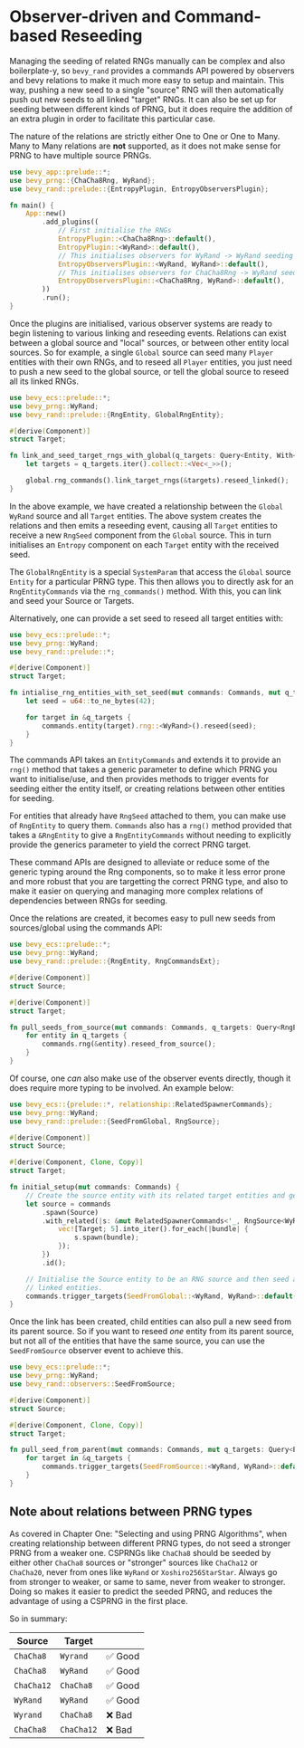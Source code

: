 # Observer-driven and Command-based Reseeding

Managing the seeding of related RNGs manually can be complex and also boilerplate-y, so `bevy_rand` provides a commands API powered by observers and bevy relations to make it much more easy to setup and maintain. This way, pushing a new seed to a single "source" RNG will then automatically push out new seeds to all linked "target" RNGs. It can also be set up for seeding between different kinds of PRNG, but it does require the addition of an extra plugin in order to facilitate this particular case.

The nature of the relations are strictly either One to One or One to Many. Many to Many relations are **not** supported, as it does not make sense for PRNG to have multiple source PRNGs.

```rust
use bevy_app::prelude::*;
use bevy_prng::{ChaCha8Rng, WyRand};
use bevy_rand::prelude::{EntropyPlugin, EntropyObserversPlugin};

fn main() {
    App::new()
        .add_plugins((
            // First initialise the RNGs
            EntropyPlugin::<ChaCha8Rng>::default(),
            EntropyPlugin::<WyRand>::default(),
            // This initialises observers for WyRand -> WyRand seeding relations
            EntropyObserversPlugin::<WyRand, WyRand>::default(),
            // This initialises observers for ChaCha8Rng -> WyRand seeding relations
            EntropyObserversPlugin::<ChaCha8Rng, WyRand>::default(),
        ))
        .run();
}
```

Once the plugins are initialised, various observer systems are ready to begin listening to various linking and reseeding events. Relations can exist between a global source and "local" sources, or between other entity local sources. So for example, a single `Global` source can seed many `Player` entities with their own RNGs, and to reseed all `Player` entities, you just need to push a new seed to the global source, or tell the global source to reseed all its linked RNGs.

```rust
use bevy_ecs::prelude::*;
use bevy_prng::WyRand;
use bevy_rand::prelude::{RngEntity, GlobalRngEntity};

#[derive(Component)]
struct Target;

fn link_and_seed_target_rngs_with_global(q_targets: Query<Entity, With<Target>>, mut global: GlobalRngEntity<WyRand>) {
    let targets = q_targets.iter().collect::<Vec<_>>();

    global.rng_commands().link_target_rngs(&targets).reseed_linked();
}
```

In the above example, we have created a relationship between the `Global` `WyRand` source and all `Target` entities. The above system creates the relations and then emits a reseeding event, causing all `Target` entities to receive a new `RngSeed` component from the `Global` source. This in turn initialises an `Entropy` component on each `Target` entity with the received seed.

The `GlobalRngEntity` is a special `SystemParam` that access the `Global` source `Entity` for a particular PRNG type. This then allows you to directly ask for an `RngEntityCommands` via the `rng_commands()` method. With this, you can link and seed your Source or Targets.

Alternatively, one can provide a set seed to reseed all target entities with:

```rust
use bevy_ecs::prelude::*;
use bevy_prng::WyRand;
use bevy_rand::prelude::*;

#[derive(Component)]
struct Target;

fn intialise_rng_entities_with_set_seed(mut commands: Commands, mut q_targets: Query<Entity, With<Target>>) {
    let seed = u64::to_ne_bytes(42); 

    for target in &q_targets {
        commands.entity(target).rng::<WyRand>().reseed(seed);
    }
}
```

The commands API takes an `EntityCommands` and extends it to provide an `rng()` method that takes a generic parameter to define which PRNG you want to initialise/use, and then provides methods to trigger events for seeding either the entity itself, or creating relations between other entities for seeding.

For entities that already have `RngSeed` attached to them, you can make use of `RngEntity` to query them. `Commands` also has a `rng()` method provided that takes a `&RngEntity` to give a `RngEntityCommands` without needing to explicitly provide the generics parameter to yield the correct PRNG target.

These command APIs are designed to alleviate or reduce some of the generic typing around the Rng components, so to make it less error prone and more robust that you are targetting the correct PRNG type, and also to make it easier on querying and managing more complex relations of dependencies between RNGs for seeding.

Once the relations are created, it becomes easy to pull new seeds from sources/global using the commands API:

```rust
use bevy_ecs::prelude::*;
use bevy_prng::WyRand;
use bevy_rand::prelude::{RngEntity, RngCommandsExt};

#[derive(Component)]
struct Source;

#[derive(Component)]
struct Target;

fn pull_seeds_from_source(mut commands: Commands, q_targets: Query<RngEntity<WyRand>, With<Target>>) {
    for entity in q_targets {
        commands.rng(&entity).reseed_from_source();
    }
}
```

Of course, one _can_ also make use of the observer events directly, though it does require more typing to be involved. An example below:

```rust
use bevy_ecs::{prelude::*, relationship::RelatedSpawnerCommands};
use bevy_prng::WyRand;
use bevy_rand::prelude::{SeedFromGlobal, RngSource};

#[derive(Component)]
struct Source;

#[derive(Component, Clone, Copy)]
struct Target;

fn initial_setup(mut commands: Commands) {
    // Create the source entity with its related target entities and get the Entity id.
    let source = commands
        .spawn(Source)
        .with_related(|s: &mut RelatedSpawnerCommands<'_, RngSource<WyRand, WyRand>>| {
            vec![Target; 5].into_iter().for_each(|bundle| {
                s.spawn(bundle);
            });
        })
        .id();

    // Initialise the Source entity to be an RNG source and then seed all its
    // linked entities.
    commands.trigger_targets(SeedFromGlobal::<WyRand, WyRand>::default(), source);
}
```

Once the link has been created, child entities can also pull a new seed from its parent source. So if you want to reseed *one* entity from its parent source, but not all of the entities that have the same source, you can use the `SeedFromSource` observer event to achieve this.

```rust
use bevy_ecs::prelude::*;
use bevy_prng::WyRand;
use bevy_rand::observers::SeedFromSource;

#[derive(Component)]
struct Source;

#[derive(Component, Clone, Copy)]
struct Target;

fn pull_seed_from_parent(mut commands: Commands, mut q_targets: Query<Entity, With<Target>>) {
    for target in &q_targets {
        commands.trigger_targets(SeedFromSource::<WyRand, WyRand>::default(), target);
    }
}
```

## Note about relations between PRNG types

As covered in Chapter One: "Selecting and using PRNG Algorithms", when creating relationship between different PRNG types, do not seed a stronger PRNG from a weaker one. CSPRNGs like `ChaCha8` should be seeded by either other `ChaCha8` sources or "stronger" sources like `ChaCha12` or `ChaCha20`, never from ones like `WyRand` or `Xoshiro256StarStar`. Always go from stronger to weaker, or same to same, never from weaker to stronger. Doing so makes it easier to predict the seeded PRNG, and reduces the advantage of using a CSPRNG in the first place.

So in summary:

| Source     | Target     |         |
| ---------- | ---------- | ------- |
| `ChaCha8`  | `Wyrand`   | ✅ Good |
| `ChaCha8`  | `WyRand`   | ✅ Good |
| `ChaCha12` | `ChaCha8`  | ✅ Good |
| `WyRand`   | `WyRand`   | ✅ Good |
| `Wyrand`   | `ChaCha8`  | ❌ Bad  |
| `ChaCha8`  | `ChaCha12` | ❌ Bad  |
